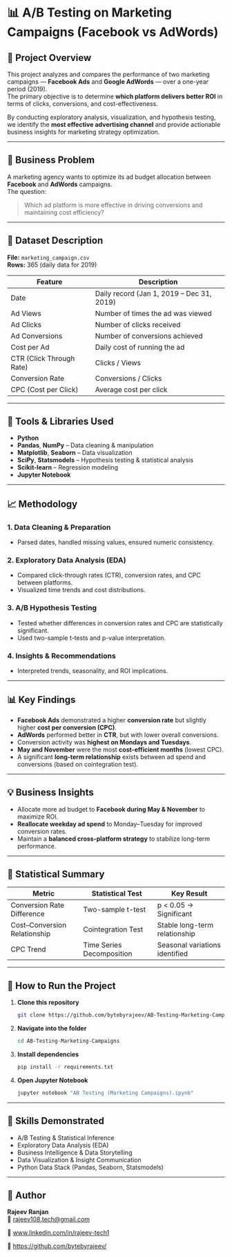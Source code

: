 # 📊 A/B Testing on Marketing Campaigns (Facebook vs AdWords)

## 🧠 Project Overview
This project analyzes and compares the performance of two marketing campaigns — **Facebook Ads** and **Google AdWords** — over a one-year period (2019).  
The primary objective is to determine **which platform delivers better ROI** in terms of clicks, conversions, and cost-effectiveness.

By conducting exploratory analysis, visualization, and hypothesis testing, we identify the **most effective advertising channel** and provide actionable business insights for marketing strategy optimization.

---

## 🎯 Business Problem
A marketing agency wants to optimize its ad budget allocation between **Facebook** and **AdWords** campaigns.  
The question:  
> Which ad platform is more effective in driving conversions and maintaining cost efficiency?

---

## 🧾 Dataset Description
**File:** `marketing_campaign.csv`  
**Rows:** 365 (daily data for 2019)

| Feature | Description |
|----------|-------------|
| Date | Daily record (Jan 1, 2019 – Dec 31, 2019) |
| Ad Views | Number of times the ad was viewed |
| Ad Clicks | Number of clicks received |
| Ad Conversions | Number of conversions achieved |
| Cost per Ad | Daily cost of running the ad |
| CTR (Click Through Rate) | Clicks / Views |
| Conversion Rate | Conversions / Clicks |
| CPC (Cost per Click) | Average cost per click |

---

## 🧩 Tools & Libraries Used
- **Python**
- **Pandas**, **NumPy** – Data cleaning & manipulation  
- **Matplotlib**, **Seaborn** – Data visualization  
- **SciPy**, **Statsmodels** – Hypothesis testing & statistical analysis  
- **Scikit-learn** – Regression modeling  
- **Jupyter Notebook**

---

## 📈 Methodology

### 1. Data Cleaning & Preparation
- Parsed dates, handled missing values, ensured numeric consistency.

### 2. Exploratory Data Analysis (EDA)
- Compared click-through rates (CTR), conversion rates, and CPC between platforms.  
- Visualized time trends and cost distributions.

### 3. A/B Hypothesis Testing
- Tested whether differences in conversion rates and CPC are statistically significant.  
- Used two-sample t-tests and p-value interpretation.

### 4. Insights & Recommendations
- Interpreted trends, seasonality, and ROI implications.

---

## 📊 Key Findings
- **Facebook Ads** demonstrated a higher **conversion rate** but slightly higher **cost per conversion (CPC)**.  
- **AdWords** performed better in **CTR**, but with lower overall conversions.  
- Conversion activity was **highest on Mondays and Tuesdays**.  
- **May and November** were the most **cost-efficient months** (lowest CPC).  
- A significant **long-term relationship** exists between ad spend and conversions (based on cointegration test).

---

## 💡 Business Insights
- Allocate more ad budget to **Facebook during May & November** to maximize ROI.  
- **Reallocate weekday ad spend** to Monday–Tuesday for improved conversion rates.  
- Maintain a **balanced cross-platform strategy** to stabilize long-term performance.

---

## 🧮 Statistical Summary

| Metric | Statistical Test | Key Result |
|--------|------------------|-------------|
| Conversion Rate Difference | Two-sample t-test | p < 0.05 → Significant |
| Cost–Conversion Relationship | Cointegration Test | Stable long-term relationship |
| CPC Trend | Time Series Decomposition | Seasonal variations identified |

---

## 🧰 How to Run the Project

1. **Clone this repository**
   ```bash
   git clone https://github.com/bytebyrajeev/AB-Testing-Marketing-Campaigns.git
   ```

2. **Navigate into the folder**
   ```bash
   cd AB-Testing-Marketing-Campaigns
   ```

3. **Install dependencies**
   ```bash
   pip install -r requirements.txt
   ```

4. **Open Jupyter Notebook**
   ```bash
   jupyter notebook "AB Testing (Marketing Campaigns).ipynb"
   ```



---

## 🚀 Skills Demonstrated
- A/B Testing & Statistical Inference  
- Exploratory Data Analysis (EDA)  
- Business Intelligence & Data Storytelling  
- Data Visualization & Insight Communication  
- Python Data Stack (Pandas, Seaborn, Statsmodels)

---

## 🧾 Author
**Rajeev Ranjan**  
📧 rajeev108.tech@gmail.com

🔗 www.linkedin.com/in/rajeev-tech1

📂 https://github.com/bytebyrajeev/


